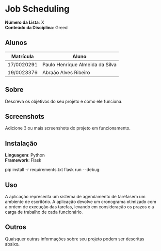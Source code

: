 # Job Scheduling

**Número da Lista**: X<br>
**Conteúdo da Disciplina**: Greed<br>

## Alunos
| Matrícula  | Aluno                           |
| ---------- | ------------------------------- |
| 17/0020291 | Paulo Henrique Almeida da Silva |
| 19/0023376 | Abraão Alves Ribeiro            |

## Sobre 
Descreva os objetivos do seu projeto e como ele funciona. 

## Screenshots
Adicione 3 ou mais screenshots do projeto em funcionamento.

## Instalação 
**Linguagem**: Python<br>
**Framework**: Flask<br>

pip install -r requirements.txt
flask run --debug


## Uso 
A aplicação representa um sistema de agendamento de tarefasem um ambiente de escritório. A aplicação devolve um cronograma otimizado com a ordem de execução das tarefas, levando em consideração os prazos e a carga de trabalho de cada funcionário.

## Outros 
Quaisquer outras informações sobre seu projeto podem ser descritas abaixo.




